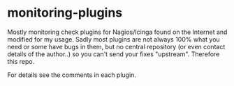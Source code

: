 # monitoring-plugins
Mostly monitoring check plugins for Nagios/Icinga found on the Internet and modified for my usage.
Sadly most plugins are not always 100% what you need or some have bugs in them, but no central repository (or even contact details of the author..) so you can't send your fixes "upstream".
Therefore this repo.

For details see the comments in each plugin.
